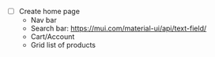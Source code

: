 - [ ] Create home page
    - Nav bar
    - Search bar: https://mui.com/material-ui/api/text-field/
    - Cart/Account
    - Grid list of products